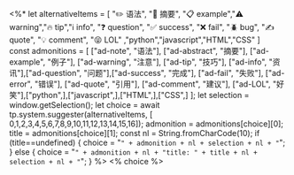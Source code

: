 <%*
let alternativeItems = [ 
    "✏️ 语法", "📘 摘要", "📋 example","⚠️ warning","🔥 tip","ℹ️ info", "❓ question",  "✅ success", 
     "❌ fail", "🪲 bug",  "✍️ quote", "💡 comment", "😝 LOL" ,"python","javascript","HTML","CSS"
    ]    
const admonitions = [ 
    ["ad-note", "语法"], ["ad-abstract", "摘要"],  ["ad-example", "例子"], ["ad-warning", "注意"],  ["ad-tip", "技巧"],  ["ad-info", "资讯"],["ad-question", "问题"],["ad-success", "完成"], ["ad-fail", "失败"], ["ad-error", "错误"], 
    ["ad-quote", "引用"], ["ad-comment", "建议"], ["ad-LOL", "好笑"],["python",],["javascript",],["HTML",],["CSS",]
  ];
let selection = window.getSelection();
let choice = await tp.system.suggester(alternativeItems, [ 0,1,2,3,4,5,6,7,8,9,10,11,12,13,14,15,16]);
admonition = admonitions[choice][0];
title = admonitions[choice][1];
const nl = String.fromCharCode(10);
if (title==undefined) {
    choice = "```" + admonition + nl +
  selection + nl +
  "```";
} else {
    choice = "```" + admonition + nl +
  "title: " + title + nl + selection + nl +
  "```";
}
%>
<% choice %>